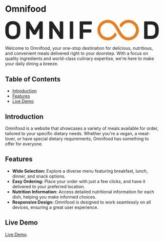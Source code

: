 # Omnifood

![Omnifood Website](img/omnifood-logo.png)

Welcome to Omnifood, your one-stop destination for delicious, nutritious, and convenient meals delivered right to your doorstep. With a focus on quality ingredients and world-class culinary expertise, we're here to make your daily dining a breeze.

## Table of Contents
- [Introduction](#introduction)
- [Features](#features)
- [Live Demo](#live-lemo)

## Introduction

Omnifood is a website that showcases a variety of meals available for order, tailored to your specific dietary needs. Whether you're a vegan, a meat-lover, or have special dietary requirements, Omnifood has something to offer for everyone.

## Features

- **Wide Selection:** Explore a diverse menu featuring breakfast, lunch, dinner, and snack options.
- **Easy Ordering:** Place your order with just a few clicks, and have it delivered to your preferred location.
- **Nutrition Information:** Access detailed nutritional information for each dish, helping you make informed choices.
- **Responsive Design:** Omnifood is designed to work seamlessly on all devices, ensuring a great user experience.

## Live Demo

[Live Demo](https://superb-medovik-c6d316.netlify.app/).
